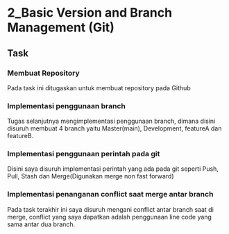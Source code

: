 # 2_Basic Version and Branch Management (Git)

## Task

### Membuat Repository
Pada task ini ditugaskan untuk membuat repository pada Github

### Implementasi penggunaan branch
Tugas selanjutnya mengimplementasi penggunaan branch, dimana disini disuruh membuat 4 branch yaitu Master(main), Development, featureA dan featureB.

### Implementasi penggunaan perintah pada git
Disini saya disuruh implementasi perintah yang ada pada git seperti Push, Pull, Stash dan Merge(Digunakan merge non fast forward)

### Implementasi penanganan conflict saat merge antar branch
Pada task terakhir ini saya disuruh mengani conflict antar branch saat di merge, conflict yang saya dapatkan adalah penggunaan line code yang sama antar dua branch.
